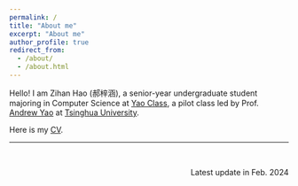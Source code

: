 ```yaml
---
permalink: /
title: "About me"
excerpt: "About me"
author_profile: true
redirect_from: 
  - /about/
  - /about.html
---
```


Hello! I am Zihan Hao (郝梓涵), a senior-year undergraduate student majoring in Computer Science at [Yao Class](https://iiis.tsinghua.edu.cn/en/yaoclass/), a pilot class led by Prof. [Andrew Yao](https://iiis.tsinghua.edu.cn/yao/) at [Tsinghua University](https://iiis.tsinghua.edu.cn/yao/).

<!-- visa -->
<!-- My research interests lie broadly in **Quantum Computation**, **Quantum Information**, and **Cryptography**. I delve deeper into understanding the power of quantum computers with perspectives like cryptography. I have worked on both Quantum and Cryptography, with topics centered around quantum state learning with randomized measurements and laconic function evaluation(LFE), respectively. -->

<!-- visa -->
<!-- Here is my [CV](../files/CV_ZihanHao.pdf). -->
Here is my [CV](../files/CV_B1_visa.pdf).

----
<br/>
<p style='text-align: right;'> Latest update in Feb. 2024 </p>

